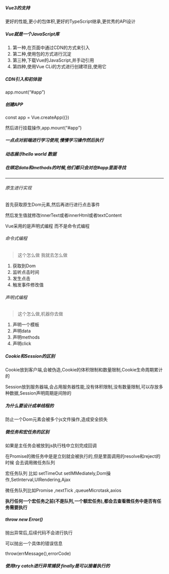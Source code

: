 ##### Vue3的支持

更好的性能,更小的包体积,更好的TypeScript继承,更优秀的API设计

##### Vue就是一个JavaScript库

1. 第一种,在页面中通过CDN的方式来引入
2. 第二种,使用包的方式进行沉淀
3. 第三种,下载Vue的JavaScript,并手动引用
4. 第四种,使用Vue CLi的方式进行创建项目,使用它

##### CDN引入和初体验

app.mount(“#app”)

##### 创建APP

const app = Vue.createApp({})

然后进行挂载操作,app.mount(“#app”)

##### 一点点对前端进行学习使用,慢慢学习操作然后执行

##### 动态展示hello world 数据

##### 在绑定data和methods的时候,他们都只会对在#app里面寻找

****

###### 原生进行实现

首先获取原生Dom元素,然后再进行进行点击事件

然后发生值就修改innerText或者innerHtml或者textContent

Vue采用的是声明式编程  而不是命令式编程

###### 命令式编程

> 这个怎么做 我就去怎么做

1. 获取到Dom
2. 监听点击时间
3. 发生点击
4. 触发事件修改值

###### 声明式编程

> 这个怎么做,机器你去做

1. 声明一个模板
2. 声明data
3. 声明methods
4. 声明click

##### Cookie和Session的区别

Cookie放到客户端,会被伪造,Cookie的体积限制和数量限制,Cookie生命周期累计的

Session放到服务器端,会占用服务器性能,没有体积限制,没有数量限制,可以存放多种数据,Session声明周期是间隙的

##### 为什么要设计成单线程的

防止一个Dom元素会被多个js文件操作,造成安全损失

##### 微任务和宏任务的区别

如果是主任务会被放到js执行栈中立刻完成回调

在Promise的微任务中是是立刻就会被执行的,但是里面调用的resolve和reject的时候 会去调用微任务队列

宏任务队列 比如 setTimeOut setIMMediately,Dom操作,SetInterval,UIRendering,Ajax

微任务队列比如Promise ,nextTick ,queueMicrotask,axios

**执行任何一个宏任务之前(不是队列,一个额宏任务),都会去查看微任务中是否有任务需要执行**

##### throw new Error()

抛出异常后,后续代码不会进行执行

可以抛出一个具体的错误信息

throw(errMessage(),errorCode)

##### 使用try catch进行异常捕获 finally是可以接着执行的